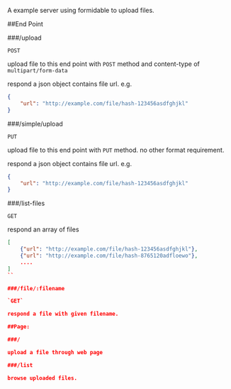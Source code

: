 A example server using formidable to upload files.

##End Point

###/upload

`POST`

upload file to this end point with `POST` method and content-type of `multipart/form-data`

respond a json object contains file url. e.g.
```json
{
    "url": "http://example.com/file/hash-123456asdfghjkl"
}
```

###/simple/upload

`PUT`

upload file to this end point with `PUT` method. no other format requirement.

respond a json object contains file url. e.g.
```json
{
    "url": "http://example.com/file/hash-123456asdfghjkl"
}
```
###/list-files

`GET`

respond an array of files
```json
[
    {"url": "http://example.com/file/hash-123456asdfghjkl"},
    {"url": "http://example.com/file/hash-8765120adfloewo"},
    ....
]
``

###/file/:filename

`GET`

respond a file with given filename.

##Page:

###/

upload a file through web page

###/list

browse uploaded files.